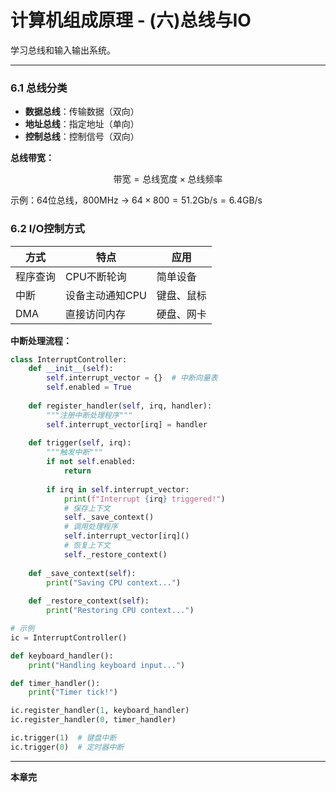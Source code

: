 # 计算机组成原理 - (六)总线与IO

学习总线和输入输出系统。

---


### 6.1 总线分类

- **数据总线**：传输数据（双向）
- **地址总线**：指定地址（单向）
- **控制总线**：控制信号（双向）

**总线带宽：**

$$
\text{带宽} = \text{总线宽度} \times \text{总线频率}
$$

示例：64位总线，800MHz → $64 \times 800 = 51.2 \text{Gb/s} = 6.4 \text{GB/s}$

### 6.2 I/O控制方式

| 方式 | 特点 | 应用 |
|------|------|------|
| 程序查询 | CPU不断轮询 | 简单设备 |
| 中断 | 设备主动通知CPU | 键盘、鼠标 |
| DMA | 直接访问内存 | 硬盘、网卡 |

**中断处理流程：**

```python
class InterruptController:
    def __init__(self):
        self.interrupt_vector = {}  # 中断向量表
        self.enabled = True
    
    def register_handler(self, irq, handler):
        """注册中断处理程序"""
        self.interrupt_vector[irq] = handler
    
    def trigger(self, irq):
        """触发中断"""
        if not self.enabled:
            return
        
        if irq in self.interrupt_vector:
            print(f"Interrupt {irq} triggered!")
            # 保存上下文
            self._save_context()
            # 调用处理程序
            self.interrupt_vector[irq]()
            # 恢复上下文
            self._restore_context()
    
    def _save_context(self):
        print("Saving CPU context...")
    
    def _restore_context(self):
        print("Restoring CPU context...")

# 示例
ic = InterruptController()

def keyboard_handler():
    print("Handling keyboard input...")

def timer_handler():
    print("Timer tick!")

ic.register_handler(1, keyboard_handler)
ic.register_handler(0, timer_handler)

ic.trigger(1)  # 键盘中断
ic.trigger(0)  # 定时器中断
```

---

**本章完**

